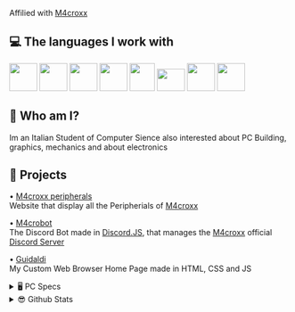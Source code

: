 Affilied with [M4croxx](https://github.com/m4croxx)


## 💻 The languages I work with

<p align="left">
<!-- HTML -->
<img src="https://raw.githubusercontent.com/danielcranney/readme-generator/main/public/icons/skills/html5-colored.svg" width="50" height="50">
<!-- CSS -->
<img src="https://raw.githubusercontent.com/danielcranney/readme-generator/main/public/icons/skills/css3-colored.svg" width="50" height="50">
<!-- JavaScript -->
<img src="https://camo.githubusercontent.com/442c452cb73752bb1914ce03fce2017056d651a2099696b8594ddf5ccc74825e/68747470733a2f2f63646e2e6a7364656c6976722e6e65742f67682f64657669636f6e732f64657669636f6e2f69636f6e732f6a6176617363726970742f6a6176617363726970742d6f726967696e616c2e737667" width="50" height="50">
<!-- Node.JS -->
<img src="https://raw.githubusercontent.com/danielcranney/readme-generator/main/public/icons/skills/nodejs-colored.svg" width="50" height="50">
<!-- C++ -->
<a target="_blank" href="https://github.com/hemeraleback/Cpp"><img src="https://upload.wikimedia.org/wikipedia/commons/thumb/1/18/ISO_C%2B%2B_Logo.svg/911px-ISO_C%2B%2B_Logo.svg.png" width="45" height="50"/></a>
<!-- R -->
<img src="https://humancoders-formations.s3.amazonaws.com/uploads/course/logo/69/formation-langage-r.png" width="50" height="40"> 
<!-- VisualBasic -->
<a target="_blank" href="https://github.com/hemeraleback/VisualBasic"><img src="https://upload.wikimedia.org/wikipedia/commons/thumb/4/40/VB.NET_Logo.svg/2048px-VB.NET_Logo.svg.png" width="50" height="50"/></a>
<!-- Python -->
<a target="_blank" href="https://github.com/hemeraleback/Python"><img src="https://raw.githubusercontent.com/danielcranney/readme-generator/main/public/icons/skills/python-colored.svg" width="50" height="50"/></a>
</p>


## 🤔 Who am I?

Im an Italian Student of Computer Sience also interested about PC Building, graphics, mechanics and about electronics


## 📄 Projects

• [M4croxx peripherals](https://m4croxx.github.io) <br>
Website that display all the Peripherials of [M4croxx](https://github.com)

• [M4crobot](https://github.com/hemeraleback/m4crobot) <br>
The Discord Bot made in [Discord.JS](https://discord.js.org/), that manages the [M4croxx](https://github.com) official [Discord Server](https://discord.gg/2H8CXeJjFF)

• [Guidaldi](https://github.com/hemeraleback/webbrowser) <br>
My Custom Web Browser Home Page made in HTML, CSS and JS


<details>
<summary> 🖥️ PC Specs</summary>


CPU : [i7-17000F](https://www.amazon.it/dp/B08TX3MXV5/?coliid=I3M8QB44T1YWUT&colid=13YCH284JN61W&psc=1&ref_=gv_ov_lig_pi_dp)

GPU : HP RTX 3060 12 GB VRAM

RAM : [16x2GB 3200MHZ CL16](https://www.amazon.it/dp/B0897V51S8/?coliid=I18WCZ41DVPM4Y&colid=13YCH284JN61W&psc=1&ref_=gv_ov_lig_pi_dp)

SSD : [M.2 500 GB 2400 MB/S](https://www.amazon.it/dp/B086BGWNY8/?coliid=I2GIIJZLMMZXAA&colid=13YCH284JN61W&psc=1&ref_=gv_ov_lig_pi_dp)

SSD : [SATA 480 GB 520 MB/S](https://www.amazon.it/dp/B01C2JJB0G/?coliid=I2ER03Z3SN5EBZ&colid=13YCH284JN61W&psc=1&ref_=gv_ov_lig_pi_dp)

HDD : [1TB](https://www.amazon.it/dp/B0711YN12S/?coliid=I1YWFN3W1X8M9Y&colid=13YCH284JN61W&psc=1&ref_=gv_ov_lig_pi_dp)

</details>

<details>
<summary> 😎 Github Stats</summary>

![Hemeraleback Github Stats](https://github-readme-stats.vercel.app/api?username=hemeraleback&show_icons=true&theme=dark)
[![Top Langs](https://github-readme-stats.vercel.app/api/top-langs/?username=hemeraleback&layout=compact&theme=dark)](https://github.com/hemeraleback)

</details>
